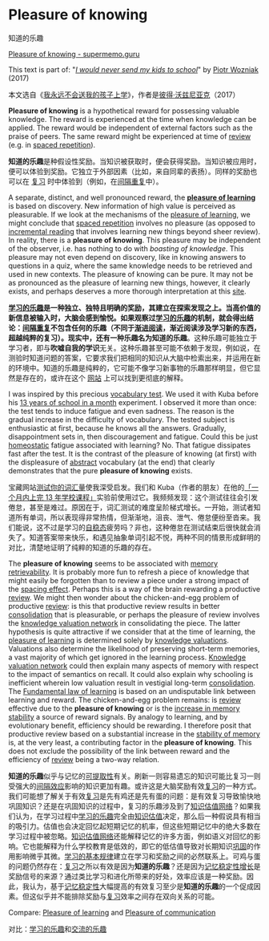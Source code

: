 # Pleasure of knowing

知道的乐趣

[Pleasure of knowing - supermemo.guru](https://supermemo.guru/wiki/Pleasure_of_knowing)

This text is part of: "*[I would never send my kids to school](https://supermemo.guru/wiki/Problem_of_Schooling)*" by [Piotr Wozniak](https://supermemo.guru/wiki/Piotr_Wozniak) (2017)

本文选自《[我永远不会送我的孩子上学](https://supermemo.guru/wiki/Problem_of_Schooling)》，作者是[彼得·沃兹尼亚克](https://supermemo.guru/wiki/Piotr_Wozniak)（2017）

**Pleasure of knowing** is a hypothetical reward for possessing valuable knowledge. The reward is experienced at the time when knowledge can be applied. The reward would be independent of external factors such as the praise of peers. The same reward might be experienced at time of [review](https://supermemo.guru/wiki/Review) (e.g. in [spaced repetition](https://supermemo.guru/wiki/Spaced_repetition)).

**知道的乐趣**是种假设性奖励。当知识被获取时，便会获得奖励。当知识被应用时，便可以体验到奖励。它独立于外部因素（比如，来自同辈的表扬）。同样的奖励也可以在 [复习](https://supermemo.guru/wiki/Review) 时中体验到（例如，在[间隔重复](https://supermemo.guru/wiki/Spaced_repetition)中）。

A separate, distinct, and well pronounced reward, the **[pleasure of learning](https://supermemo.guru/wiki/Pleasure_of_learning)** is based on discovery. New information of high value is perceived as pleasurable. If we look at the mechanisms of the [pleasure of learning](https://supermemo.guru/wiki/Pleasure_of_learning), we might conclude that [spaced repetition](https://supermemo.guru/wiki/Spaced_repetition) involves no pleasure (as opposed to [incremental reading](https://supermemo.guru/wiki/Incremental_reading) that involves learning new things beyond sheer review). In reality, there is a **pleasure of knowing**. This pleasure may be independent of the observer, i.e. has nothing to do with *boasting of knowledge*. This pleasure may not even depend on discovery, like in knowing answers to questions in a quiz, where the same knowledge needs to be retrieved and used in new contexts. The pleasure of knowing can be pure. It may not be as pronounced as the pleasure of learning new things, however, it clearly exists, and perhaps deserves a more thorough interpretation at this [site](https://supermemo.guru/wiki/SuperMemo_Guru).

**[学习的乐趣](https://supermemo.guru/wiki/Pleasure_of_learning)**是一种独立、独特且明确的奖励，其建立在探索发现之上。当高价值的新信息被输入时，大脑会感到愉悦。如果观察过[学习的乐趣](https://supermemo.guru/wiki/Pleasure_of_learning)的机制，就会得出结论：[间隔重复](https://supermemo.guru/wiki/Spaced_repetition)不包含任何的乐趣（不同于[渐进阅读](https://supermemo.guru/wiki/Incremental_reading)，渐近阅读涉及学习新的东西，超越纯粹的复习）。现实中，还有一种乐趣名为**知道的乐趣**。这种乐趣可能独立于学习者，即与**吹嘘自我的学识**无关。这种乐趣甚至可能不依赖于发现，例如说，在测验时知道问题的答案，它要求我们把相同的知识从大脑中检索出来，并运用在新的环境中。知道的乐趣是纯粹的，它可能不像学习新事物的乐趣那样明显，但它显然是存在的，或许在这个 [网站](https://supermemo.guru/wiki/SuperMemo_Guru) 上可以找到更彻底的解释。

I was inspired by this precious [vocabulary test](http://testyourvocab.com/). We used it with Kuba before his [13 years of school in a month](https://supermemo.guru/wiki/13_years_of_school_in_a_month) experiment. I observed it more than once: the test tends to induce fatigue and even sadness. The reason is the gradual increase in the difficulty of vocabulary. The tested subject is enthusiastic at first, because he knows all the answers. Gradually, disappointment sets in, then discouragement and fatigue. Could this be just [homeostatic](https://supermemo.guru/wiki/Homeostatic) fatigue associated with learning? No. That fatigue dissipates fast after the test. It is the contrast of the pleasure of knowing (at first) with the displeasure of [abstract](https://supermemo.guru/wiki/Abstract) vocabulary (at the end) that clearly demonstrates that the pure **pleasure of knowing** exists.

宝藏网站[测试你的词汇量](http://testyourvocab.com/)使我深受启发。我们和 Kuba（作者的朋友）在他的[「一个月内上完 13 年学校课程」](https://supermemo.guru/wiki/13_years_of_school_in_a_month)实验前使用过它。我频频发现：这个测试往往会引发倦怠，甚至是难过。原因在于，词汇测试的难度呈阶梯式增长。一开始，测试者知道所有单词，所以表现得非常热情，但渐渐地，沮丧、泄气、倦怠便纷至沓来。我们能说，这不过是学习的[自稳态](https://supermemo.guru/wiki/Homeostatic)疲劳吗？非也，这种倦怠在测试结束后很快就会消失了。知道答案带来快乐，和遇见抽象单词引起不悦，两种不同的情景形成鲜明的对比，清楚地证明了纯粹的知道的乐趣的存在。

The **pleasure of knowing** seems to be associated with [memory retrievability](https://supermemo.guru/wiki/Memory_retrievability). It is probably more fun to refresh a piece of knowledge that might easily be forgotten than to review a piece under a strong impact of the [spacing effect](https://supermemo.guru/wiki/Spacing_effect). Perhaps this is a way of the brain rewarding a productive [review](https://supermemo.guru/wiki/Review). We might then wonder about the chicken-and-egg problem of productive [review](https://supermemo.guru/wiki/Review): is this that productive review results in better [consolidation](https://supermemo.guru/wiki/Consolidation) that is pleasurable, or perhaps the pleasure of review involves the [knowledge valuation network](https://supermemo.guru/wiki/Knowledge_valuation_network) in consolidating the piece. The latter hypothesis is quite attractive if we consider that at the time of learning, the [pleasure of learning](https://supermemo.guru/wiki/Pleasure_of_learning) is determined solely by [knowledge valuations](https://supermemo.guru/wiki/Knowledge_valuation_network). Valuations also determine the likelihood of preserving short-term memories, a vast majority of which get ignored in the learning process. [Knowledge valuation network](https://supermemo.guru/wiki/Knowledge_valuation_network) could then explain many aspects of memory with respect to the impact of semantics on recall. It could also explain why schooling is inefficient wherein low valuation result in vestigial long-term [consolidation](https://supermemo.guru/wiki/Consolidation). The [Fundamental law of learning](https://supermemo.guru/wiki/Fundamental_law_of_learning) is based on an undisputable link between learning and reward. The chicken-and-egg problem remains: is [review](https://supermemo.guru/wiki/Review) effective due to the **pleasure of knowing** or is the [increase in memory stability](https://supermemo.guru/wiki/Stability_increase) a source of reward signals. By analogy to learning, and by evolutionary benefit, efficiency should be rewarding. I therefore posit that productive review based on a substantial increase in the [stability of memory](https://supermemo.guru/wiki/Stability) is, at the very least, a contributing factor in the **pleasure of knowing**. This does not exclude the possibility of the link between reward and the efficiency of [review](https://supermemo.guru/wiki/Review) being a two-way relation.

**知道的乐趣**似乎与记忆的[可提取性](https://supermemo.guru/wiki/Memory_retrievability)有关。刷新一则容易遗忘的知识可能比复习一则受强大的[间隔效应](https://supermemo.guru/wiki/Spacing_effect)影响的知识更加有趣。或许这是大脑奖励有效[复习](https://supermemo.guru/wiki/Review)的一种方式。我们可能想了解关于有效[复习](https://supermemo.guru/wiki/Review)是先有鸡还是先有蛋的问题：是有效复习导致愉快地巩固知识？还是在巩固知识的过程中，复习的乐趣涉及到了[知识估值网络](https://supermemo.guru/wiki/Knowledge_valuation_network)？如果我们认为，在学习过程中[学习的乐趣](https://supermemo.guru/wiki/Pleasure_of_learning)完全由[知识估值](https://supermemo.guru/wiki/Knowledge_valuation_network)决定，那么后一种假说具有相当的吸引力。估值也会决定回忆起短期记忆的机率，但这些短期记忆中的绝大多数在学习过程中被忽略。[知识估值网络](https://supermemo.guru/wiki/Knowledge_valuation_network)还能解释记忆的许多方面，例如语义对回忆的影响。它也能解释为什么学校教育是低效的，即它的低估值导致对长期知识[巩固](https://supermemo.guru/wiki/Consolidation)的作用影响微乎其微。[学习的基本规律](https://supermemo.guru/wiki/Fundamental_law_of_learning)建立在学习和奖励之间的必然联系上。可鸡与蛋的问题仍然存在：[复习](https://supermemo.guru/wiki/Review)之所以有效是因为**知道的乐趣**？还是因为[记忆稳定性增长](https://supermemo.guru/wiki/Stability_increase)是奖励信号的来源？通过类比学习和进化所带来的好处，效率应该是一种奖励。因此，我认为，基于[记忆稳定性](https://supermemo.guru/wiki/Stability)大幅提高的有效复习至少是**知道的乐趣**的一个促成因素。但这似乎并不能排除奖励与[复习](https://supermemo.guru/wiki/Review)效率之间存在双向关系的可能。

Compare: [Pleasure of learning](https://supermemo.guru/wiki/Pleasure_of_learning) and [Pleasure of communication](https://supermemo.guru/wiki/Pleasure_of_communication)

对比：[学习的乐趣](https://supermemo.guru/wiki/Pleasure_of_learning)和[交流的乐趣](https://supermemo.guru/wiki/Pleasure_of_communication)